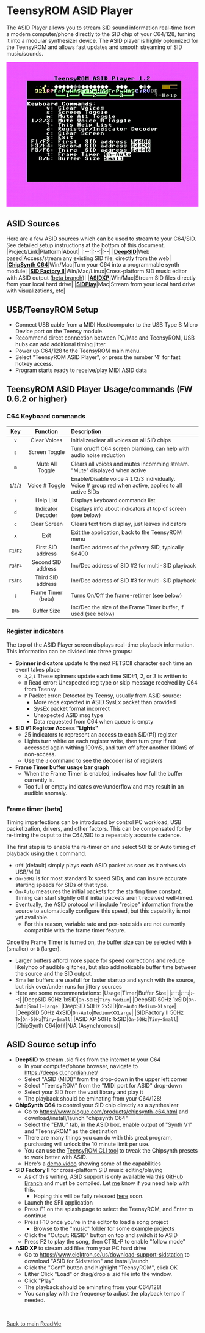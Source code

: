 
# TeensyROM ASID Player
The ASID Player allows you to stream SID sound information real-time from a modern computer/phone directly to the SID chip of your C64/128, turning it into a modular synthesizer device. The ASID player is highly optomized for the TeensyROM and allows fast updates and smooth streaming of SID music/sounds.

![ASID Player](/media/Screen%20captures/ASID%20Player.png)

## ASID Sources
Here are a few ASID sources which can be used to stream to your C64/SID. See detailed setup instructions at the bottom of this document.
|Project/Link|Platform|About|
|:--:|:--:|:--|
|**[DeepSID](https://deepsid.chordian.net/)**|Web based|Access/stream any existing SID file, directly from the web|
|**[ChipSynth C64](https://www.plogue.com/products/chipsynth-c64.html)**|Win/Mac|Turn your C64 into a programmable synth module|
|**[SID Factory II](https://blog.chordian.net/sf2/)**|Win/Mac/Linux|Cross-platform SID music editor with ASID output ([beta branch](https://github.com/Chordian/sidfactory2/tree/asid-support))|
|**[ASIDXP](https://www.elektron.se/us/download-support-sidstation)**|Win/Mac|Stream SID files directly from your local hard drive|
|**[SIDPlay](http://www.sidmusic.org/sidplay/mac/)**|Mac|Stream from your local hard drive with visualizations, etc|

## USB/TeensyROM Setup
* Connect USB cable from a MIDI Host/computer to the USB Type B Micro Device port on the Teensy module.
 * Recommend direct connection between PC/Mac and TeensyROM, USB hubs can add additional timing jitter.
* Power up C64/128 to the TeensyROM main menu.
* Select "TeensyROM ASID Player", or press the number '4' for fast hotkey access.
* Program starts ready to receive/play MIDI ASID data

## TeensyROM ASID Player Usage/commands (FW 0.6.2 or higher)
### C64 Keyboard commands
|Key|Function|Description|
|:--:|:--:|:--|
|`v`|Clear Voices|Initialize/clear all voices on all SID chips|
|`s`|Screen Toggle|Turn on/off C64 screen blanking, can help with audio noise reduction|
|`m`|Mute All Toggle|Clears all voices and mutes incomming stream. "Mute" displayed when active|
|`1`/`2`/`3`|Voice # Toggle|Enable/Disable voice # 1/2/3 individually.<BR>Voice # group red when active, applies to all active SIDs
|`?`|Help List|Displays keyboard commands list|
|`d`|Indicator Decoder|Displays info about indicators at top of screen (see below)|
|`c`|Clear Screen|Clears text from display, just leaves indicators|
|`x`|Exit|Exit the application, back to the TeensyROM menu|
|`F1`/`F2`|First  SID address|Inc/Dec address of the *primary* SID, typically $d400|
|`F3`/`F4`|Second SID address|Inc/Dec address of SID #2 for multi-SID playback|
|`F5`/`F6`|Third  SID address|Inc/Dec address of SID #3 for multi-SID playback|
|`t`|Frame Timer (beta)|Turns On/Off the frame-retimer (see below)|
|`B`/`b`|Buffer Size|Inc/Dec the size of the Frame Timer buffer, if used (see below)|

### Register indicators
The top of the ASID Player screen displays real-time playback information. This information can be divided into three groups:
* **Spinner indicators** update to the next PETSCII character each time an event takes place
    * `3`,`2`,`1` These spinners update each time SID#1, 2, or 3 is written to
    * `R` Read error: Unexpected reg type or skip message received by C64 from Teensy
    * `P` Packet error: Detected by Teensy, usually from ASID source: 
        * More regs expected in ASID SysEx packet than provided
        * SysEx packet format incorrect
        * Unexpected ASID msg type
        * Data requested from C64 when queue is empty 
* **SID #1 Register Access "Lights"**
    * 25 indicators to represent an access to each SID(#1) register
    * Lights turn white on each register write, then turn grey if not accessed again withing 100mS, and turn off after another 100mS of non-access.
    * Use the `d` command to see the decoder list of registers
* **Frame Timer buffer usage bar graph**
    * When the Frame Timer is enabled, indicates how full the buffer currently is.
    * Too full or empty indicates over/underflow and may result in an audible anomaly.

### Frame timer (beta)
Timing imperfections can be introduced by control PC workload, USB packetization, drivers, and other factors. This can be compensated for by re-timing the ouput to the C64/SID to a repeatably accurate cadence.

The first step is to enable the re-timer on and select 50Hz or Auto timing of playback using the `t` command. 
* `Off` (default) simply plays each ASID packet as soon as it arrives via USB/MIDI
* `On-50Hz` is for most standard 1x speed SIDs, and can insure accurate starting speeds for SIDs of that type.
* `On-Auto` measures the initial packets for the starting time constant. Timing can start slightly off if initial packets aren't received well-timed.
* Eventually, the ASID protocol will include "recipe" information from the source to automatically configure this speed, but this capability is not yet available.
    * For this reason, variable rate and per-note sids are not currently compatible with the frame timer feature.

Once the Frame Timer is turned on, the buffer size can be selected with `b` (smaller) or `B` (larger). 
* Larger buffers afford more space for speed corrections and reduce likelyhoo of audible glitches, but also add noticable buffer time between the source and the SID output. 
* Smaller buffers are usefull for faster startup and synch with the source, but risk over/under runs for jittery sources
* Here are some recommendations:
    |Usage|Timer|Buffer Size|
    |:--:|:--:|:--:|
    |DeepSID 50Hz 1xSID|`On-50Hz`|`Tiny`-`Medium`|
    |DeepSID 50Hz 1xSID|`On-Auto`|`Small`-`Large`|
    |DeepSID 50Hz 2xSID|`On-Auto`|`Medium`-`XLarge`|
    |DeepSID 50Hz 4xSID|`On-Auto`|`Medium`-`XXLarge`|
    |SIDFactory II 50Hz 1x|`On-50Hz`|`Tiny`-`Small`|
    |ASID XP 50Hz 1xSID|`On-50Hz`|`Tiny`-`Small`|
    |ChipSynth C64|`Off`|N/A (Asynchronous)|

## ASID Source setup info
* **DeepSID** to stream .sid files from the internet to your C64
    * In your computer/phone browser, navigate to https://deepsid.chordian.net/
    * Select "ASID (MIDI)" from the drop-down in the upper left corner
    * Select "TeensyROM" from the "MIDI port for ASID" drop-down
    * Select your SID from the vast library and play it
    * The playback should be eminating from your C64/128!
* **ChipSynth C64** to control your SID chip directly as a synthesizer
    * Go to https://www.plogue.com/products/chipsynth-c64.html and download/install/launch "chipsynth C64"
    * Select the "EMU" tab, in the ASID box, enable output of "Synth V1" and "TeensyROM" as the destination
    * There are many things you can do with this great program, purchasing will unlock the 10 minute limit per use.
    * You can use the [TeensyROM CLI tool](https://github.com/MetalHexx/TeensyROM-CLI) to tweak the Chipsynth presets to work better with ASID.
    * Here's a [demo video](https://www.youtube.com/watch?v=-Xs3h59-dOU) showing some of the capabilities
* **SID Factory II** for cross-platform SID music editing/playing
    * As of this writing, ASID support is only available via [this GitHub Branch](https://github.com/Chordian/sidfactory2/tree/asid-support) and must be compiled. Let [me](mailto:travis@sensoriumembedded.com) know if you need help with this.
        * Hoping this will be fully released [here](https://blog.chordian.net/sf2/) soon.
    * Launch the SFII application
    * Press F1 on the splash page to select the TeensyROM, and Enter to continue
    * Press F10 once you're in the editor to load a song project
        * Browse to the "music" folder for some example projects
    * Click the "Output: RESID" button on top and switch it to ASID
    * Press F2 to play the song, then CTRL-P to enable "follow mode"
* **ASID XP** to stream .sid files from your PC hard drive
    * Go to https://www.elektron.se/us/download-support-sidstation to download "ASID for Sidstation" and install/launch
    * Click the "Conf" button and highlight "TeensyROM", click OK
    * Either Click "Load" or drag/drop a .sid file into the window.
    * Click "Play"
    * The playback should be eminating from your C64/128!
    * You can play with the frequency to adjust the playback tempo if needed.
    
<br>

[Back to main ReadMe](/README.md)